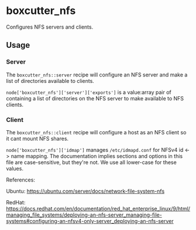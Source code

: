boxcutter_nfs
=============

Configures NFS servers and clients.

Usage
-----

### Server

The `boxcutter_nfs::server` recipe will configure an NFS server and make a list
of directories available to clients.

`node['boxcutter_nfs']['server']['exports']` is a value:array pair of
containing a list of directories on the NFS server to make available to NFS
clients.

### Client

The `boxcutter_nfs::client` recipe will configure a host as an NFS client so
it cant mount NFS shares.

`node['boxcutter_nfs']['idmap']` manages `/etc/idmapd.conf` for NFSv4
id <-> name mapping. The documentation implies sections and options in this
file are case-sensitive, but they're not. We use all lower-case for these
values.

References:

Ubuntu: https://ubuntu.com/server/docs/network-file-system-nfs

RedHat: https://docs.redhat.com/en/documentation/red_hat_enterprise_linux/9/html/managing_file_systems/deploying-an-nfs-server_managing-file-systems#configuring-an-nfsv4-only-server_deploying-an-nfs-server
